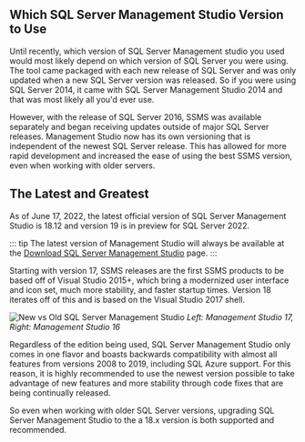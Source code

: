 
## Which SQL Server Management Studio Version to Use

Until recently, which version of SQL Server Management studio you used would
most likely depend on which version of SQL Server you were using. The tool
came packaged with each new release of SQL Server and was only updated
when a new SQL Server version was released. So if you were using SQL Server 2014,
it came with SQL Server Management Studio 2014 and that was most likely all you'd ever use.

However, with the release of SQL Server 2016, SSMS was available separately
and began receiving updates outside of major SQL Server releases. Management Studio
now has its own versioning that is independent of the newest SQL Server release. This has
allowed for more rapid development and increased the ease of using the best SSMS version,
even when working with older servers.

## The Latest and Greatest

As of June 17, 2022, the latest official version of SQL Server Management Studio is 18.12 and version 19 is in preview for SQL Server 2022.

::: tip
The latest version of Management Studio will always be available at the [Download SQL Server Management Studio][ssms] page.
:::

Starting with version 17, SSMS releases are the first SSMS products to be based off of Visual Studio 2015+,
which bring a modernized user interface and icon set, much more stability, and faster
startup times. Version 18 iterates off of this and is based on the Visual Studio 2017 shell.

![New vs Old SQL Server Management Studio](/new_vs_old_ssms.png)
*Left: Management Studio 17, Right: Management Studio 16*

Regardless of the edition being used, SQL Server Management Studio only comes in one flavor
and boasts backwards compatibility with almost all features from versions 2008 to 2019, including SQL Azure support. For this reason, it is highly recommended to use the newest version possible to take advantage of new features and more stability through code fixes that are being continually released.

So even when working with older SQL Server versions, upgrading SQL Server Management Studio
to the a 18.x version is both supported and recommended.

<br/>
<br/>

[ssms]: https://docs.microsoft.com/en-us/sql/ssms/download-sql-server-management-studio-ssms

<ClientOnly>
<disqus-component/>
<userway-component/>
</clientOnly>
